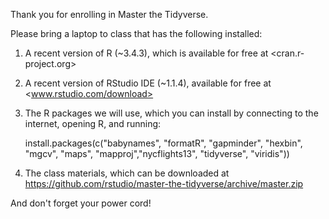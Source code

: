 Thank you for enrolling in Master the Tidyverse.  
 
Please bring a laptop to class that has the following installed:  
 
1. A recent version of R (~3.4.3), which is available for free at <cran.r-project.org>  
2. A recent version of RStudio IDE (~1.1.4), available for free at <www.rstudio.com/download>  
3. The R packages we will use, which you can install by connecting to the internet, opening R, and running:  
 
    install.packages(c("babynames", "formatR", "gapminder", "hexbin", "mgcv", "maps", "mapproj","nycflights13", "tidyverse", "viridis")) 
 
4. The class materials, which can be downloaded at  
<https://github.com/rstudio/master-the-tidyverse/archive/master.zip>
 
And don't forget your power cord! 